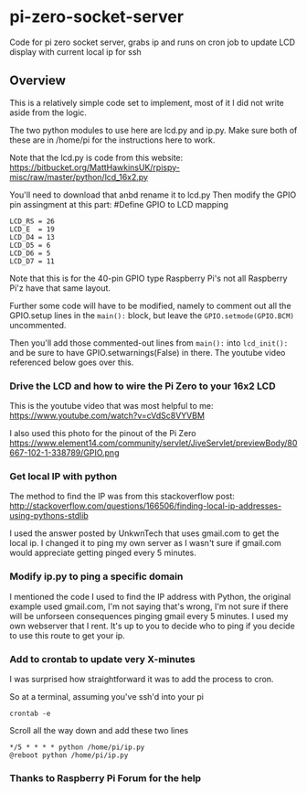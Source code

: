 # pi-zero-socket-server
Code for pi zero socket server, grabs ip and runs on cron job to update LCD display with current local ip for ssh

## Overview
This is a relatively simple code set to implement, most of it I did not write aside from the logic.

The two python modules to use here are lcd.py and ip.py. Make sure both of these are in /home/pi for the instructions here to work.

Note that the lcd.py is code from this website:
https://bitbucket.org/MattHawkinsUK/rpispy-misc/raw/master/python/lcd_16x2.py

You'll need to download that anbd rename it to lcd.py
Then modify the GPIO pin assingment at this part:
#Define GPIO to LCD mapping
```
LCD_RS = 26
LCD_E  = 19
LCD_D4 = 13
LCD_D5 = 6
LCD_D6 = 5
LCD_D7 = 11
```
Note that this is for the 40-pin GPIO type Raspberry Pi's not all Raspberry Pi'z have that same layout.

Further some code will have to be modified, namely to comment out all the GPIO.setup lines in the `main():` block, but leave the `GPIO.setmode(GPIO.BCM)` uncommented.

Then you'll add those commented-out lines from `main():` into `lcd_init():` and be sure to have GPIO.setwarnings(False) in there. The youtube video referenced below goes over this.

### Drive the LCD and how to wire the Pi Zero to your 16x2 LCD
This is the youtube video that was most helpful to me:
https://www.youtube.com/watch?v=cVdSc8VYVBM

I also used this photo for the pinout of the Pi Zero
https://www.element14.com/community/servlet/JiveServlet/previewBody/80667-102-1-338789/GPIO.png

### Get local IP with python
The method to find the IP was from this stackoverflow post:
http://stackoverflow.com/questions/166506/finding-local-ip-addresses-using-pythons-stdlib

I used the answer posted by UnkwnTech that uses gmail.com to get the local ip. I changed it to ping my own server as I wasn't sure if gmail.com would appreciate getting pinged every 5 minutes.

### Modify ip.py to ping a specific domain
I mentioned the code I used to find the IP address with Python, the original example used gmail.com, I'm not saying that's wrong, I'm not sure if there will be unforseen consequences pinging gmail every 5 minutes. I used my own webserver that I rent. It's up to you to decide who to ping if you decide to use this route to get your ip.

### Add to crontab to update very X-minutes
I was surprised how straightforward it was to add the process to cron.

So at a terminal, assuming you've ssh'd into your pi

```
crontab -e
```
Scroll all the way down and add these two lines

```
*/5 * * * * python /home/pi/ip.py
@reboot python /home/pi/ip.py
```

### Thanks to Raspberry Pi Forum for the help
